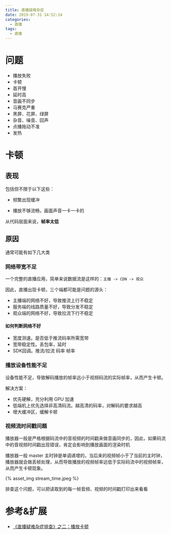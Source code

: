 ```yaml
---
title: 直播疑难杂症
date: 2019-07-31 14:52:14
categories:
  - 直播
tags:
  - 直播
---
```


# 问题

- 播放失败
- 卡顿
- 首开慢
- 延时高
- 音画不同步
- 马赛克严重
- 黑屏、花屏、绿屏
- 杂音、噪音、回声
- 点播拖动不准
- 发热

# 卡顿

## 表现

包括但不限于以下这些：

- 频繁出现缓冲

- 播放不够流畅，画面声音一卡一卡的

从代码层面来说，**帧率太低**

## 原因

通常可能有如下几大类

### 网络带宽不足

一个完整的直播应用，简单来说数据流是这样的：`主播 -> CDN -> 观众`

因此，直播出现卡顿，三个端都可能是问题的源头：

- 主播端的网络不好，导致推流上行不稳定
- 服务端的线路质量不好，导致分发不稳定
- 观众端的网络不好，导致拉流下行不稳定

#### 如何判断网络不好

- 宽度测速。是否低于推流码率所需宽带
- 宽带稳定性。丢包率，延时
- SDK回调。推流/拉流 码率 帧率

### 播放设备性能不足

设备性能不足，导致解码播放的帧率远小于视频码流的实际帧率，从而产生卡顿。

解决方案：

- 优先硬解，充分利用 GPU 加速
- 低端机上优先选择非高清码流。越高清的码率，对解码的要求越高
- 增大缓冲区，缓解卡顿

### 视频流时间戳问题

播放器一般是严格根据码流中的音视频的时间戳来做音画同步的，因此，如果码流中的音视频时间戳出现错误，肯定会影响到播放画面的渲染时机

播放器一般 master 主时钟是单调递增的，当后来的视频帧小于了当前的主时钟，播放器就会做丢帧处理，从而导致播放的视频帧率远低于实际码流中的视频帧率，从而产生卡顿现象。

{% asset_img stream_time.jpeg %}

排查这个问题，可以把读取到的每一帧音频、视频的时间戳打印出来看看

# 参考&扩展

- [《直播疑难杂症排查》之二：播放卡顿](https://blog.qiniu.com/archives/8405)